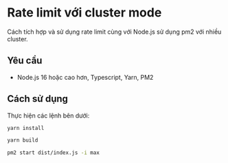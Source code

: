 # Rate limit với cluster mode

Cách tích hợp và sử dụng rate limit cùng với Node.js sử dụng pm2 với nhiều cluster.

## Yêu cầu

- Node.js 16 hoặc cao hơn, Typescript, Yarn, PM2

## Cách sử dụng

Thực hiện các lệnh bên dưới:

```bash
yarn install
```

```bash
yarn build
```

```bash
pm2 start dist/index.js -i max
```
